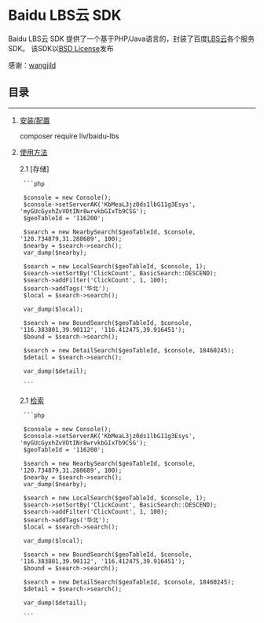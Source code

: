 Baidu LBS云 SDK
==================

Baidu LBS云 SDK 提供了一个基于PHP/Java语言的，封装了百度[LBS云](http://lbsyun.baidu.com)各个服务SDK。
该SDK以[BSD License](http://opensource.org/licenses/bsd-license.php)发布

感谢：[wangjild](https://github.com/wangjild/lbsyunsdk-baidu)

## 目录
-----------------
1. [安装/配置](#安装/配置)
    
    composer require liv/baidu-lbs
    
2. [使用方法](#使用方法)
    
    2.1 [存储]
    
        ```php
        
        $console = new Console();
        $console->setServerAK('KbMeaL3jz0ds1lbG11g3Esys', 'myGUcGyxhZvVOtINr8wrvkbGIxTb9CSG');
        $geoTableId = '116200';
        
        $search = new NearbySearch($geoTableId, $console, '120.734879,31.288689', 100);
        $nearby = $search->search();
        var_dump($nearby);
        
        $search = new LocalSearch($geoTableId, $console, 1);
        $search->setSortBy('ClickCount', BasicSearch::DESCEND);
        $search->addFilter('ClickCount', 1, 100);
        $search->addTags('华北');
        $local = $search->search();
        
        var_dump($local);
        
        $search = new BoundSearch($geoTableId, $console, '116.383801,39.90112', '116.412475,39.916451');
        $bound = $search->search();
        
        $search = new DetailSearch($geoTableId, $console, 18460245);
        $detail = $search->search();
        
        var_dump($detail);
        
        ```

    2.1 [检索](#检索)

        ```php
        
        $console = new Console();
        $console->setServerAK('KbMeaL3jz0ds1lbG11g3Esys', 'myGUcGyxhZvVOtINr8wrvkbGIxTb9CSG');
        $geoTableId = '116200';
        
        $search = new NearbySearch($geoTableId, $console, '120.734879,31.288689', 100);
        $nearby = $search->search();
        var_dump($nearby);
        
        $search = new LocalSearch($geoTableId, $console, 1);
        $search->setSortBy('ClickCount', BasicSearch::DESCEND);
        $search->addFilter('ClickCount', 1, 100);
        $search->addTags('华北');
        $local = $search->search();
        
        var_dump($local);
        
        $search = new BoundSearch($geoTableId, $console, '116.383801,39.90112', '116.412475,39.916451');
        $bound = $search->search();
        
        $search = new DetailSearch($geoTableId, $console, 18460245);
        $detail = $search->search();
        
        var_dump($detail);
        
        ```
